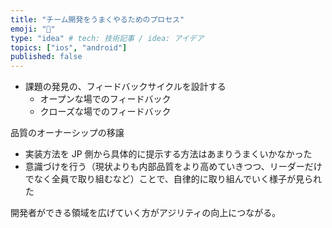 ```yaml
---
title: "チーム開発をうまくやるためのプロセス"
emoji: "🕌"
type: "idea" # tech: 技術記事 / idea: アイデア
topics: ["ios", "android"]
published: false
---
```


- 課題の発見の、フィードバックサイクルを設計する
  - オープンな場でのフィードバック
  - クローズな場でのフィードバック

品質のオーナーシップの移譲

- 実装方法を JP 側から具体的に提示する方法はあまりうまくいかなかった
- 意識づけを行う（現状よりも内部品質をより高めていきつつ、リーダーだけでなく全員で取り組むなど）ことで、自律的に取り組んでいく様子が見られた

開発者ができる領域を広げていく方がアジリティの向上につながる。
